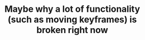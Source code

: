 ---
title: 'Maybe why a lot of functionality (such as moving keyframes) is broken right now'
redirect_to:
  - 'https://discuss.pencil2d.org/t/maybe-why-a-lot-of-functionality-such-as-moving-keyframes-is-broken-right-now/935'
---